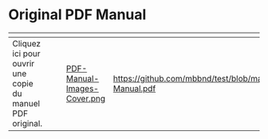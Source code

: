# Original PDF Manual

<table data-view="cards"><thead><tr><th></th><th></th><th></th><th data-hidden data-card-cover data-type="files"></th><th data-hidden data-card-target data-type="content-ref"></th></tr></thead><tbody><tr><td>Cliquez ici pour ouvrir une copie du manuel PDF original.</td><td></td><td></td><td><a href=".gitbook/assets/PDF-Manual-Images-Cover.png">PDF-Manual-Images-Cover.png</a></td><td><a href="https://github.com/mbbnd/test/blob/main/Test-Manual.pdf">https://github.com/mbbnd/test/blob/main/Test-Manual.pdf</a></td></tr></tbody></table>
